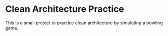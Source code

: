 # Clean Architecture Practice

This is a small project to practice clean architecture by simulating a bowling game.